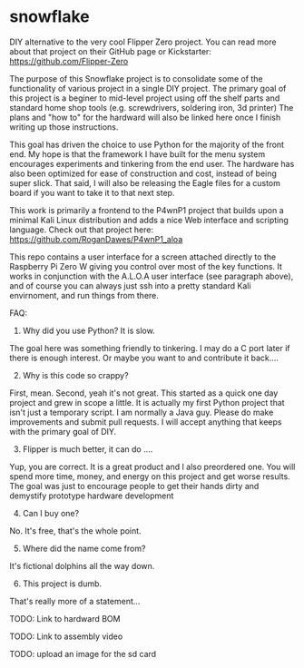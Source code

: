# snowflake
DIY alternative to the very cool Flipper Zero project.  You can read more about
that project on their GitHub page or Kickstarter:
https://github.com/Flipper-Zero

The purpose of this Snowflake project is to consolidate some of the
functionality of various project in a single DIY project.  The primary goal
of this project is a beginer to mid-level project using off the shelf parts and
standard home shop tools (e.g. screwdrivers, soldering iron, 3d printer) The 
plans and "how to" for the hardward will also be linked here once I finish
writing up those instructions.

This goal has driven the choice to use Python for the majority of the front end.
My hope is that the framework I have built for the menu system encourages experiments
and tinkering from the end user.  The hardware has also been optimized for ease
of construction and cost, instead of being super slick.  That said, I will also 
be releasing the Eagle files for a custom board if you want to take it to that
next step.

This work is primarily a frontend to the P4wnP1 project that builds 
upon a minimal Kali Linux distribution and adds a nice Web interface and 
scripting language.  Check out that project here: 
https://github.com/RoganDawes/P4wnP1_aloa

This repo contains a user interface for a screen attached directly
to the Raspberry Pi Zero W giving you control over most of the key functions.
It works in conjunction with the A.L.O.A user interface (see paragraph above), and
of course you can always just ssh into a pretty standard Kali envirnoment, and
run things from there.

FAQ:
1. Why did you use Python? It is slow.

The goal here was something friendly to tinkering.  I may do a C port later if 
there is enough interest.  Or maybe you want to and contribute it back....

2. Why is this code so crappy?

First, mean.  Second, yeah it's not great.  This started as a quick one day project
and grew in scope a little.  It is actually my first Python project that isn't just
a temporary script.  I am normally a Java guy. Please do make improvements and
submit pull requests.  I will accept anything that keeps with the primary goal
of DIY.

3. Flipper is much better, it can do ....

Yup, you are correct.  It is a great product and I also preordered one.  You will
spend more time, money, and energy on this project and get worse results.  The 
goal was just to encourage people to get their hands dirty and demystify prototype
hardware development

4. Can I buy one?

No.  It's free, that's the whole point.

5. Where did the name come from?

It's fictional dolphins all the way down.

6. This project is dumb.

That's really more of a statement...



TODO: Link to hardward BOM

TODO: Link to assembly video

TODO: upload an image for the sd card
